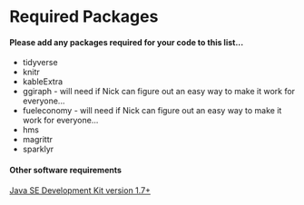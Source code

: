 # Required Packages

#### Please add any packages required for your code to this list...

- tidyverse
- knitr
- kableExtra
- ggiraph - will need if Nick can figure out an easy way to make it work for everyone...
- fueleconomy - will need if Nick can figure out an easy way to make it work for everyone...
- hms
- magrittr
- sparklyr

#### Other software requirements

[Java SE Development Kit version 1.7+](http://www.oracle.com/technetwork/java/javase/downloads/jdk10-downloads-4416644.html) 